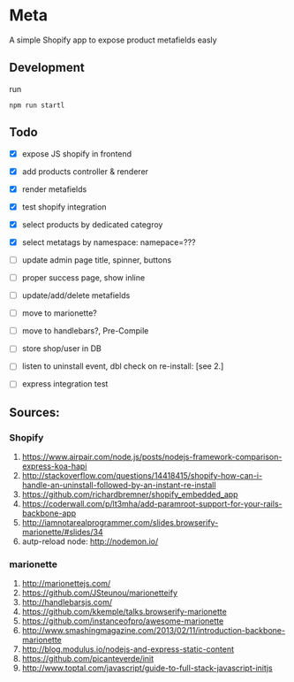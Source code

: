 # Meta

A simple Shopify app to expose product metafields easly

## Development
run

```
npm run startl
```

## Todo

- [x] expose JS shopify in frontend
- [x] add products controller & renderer
- [x] render metafields
- [x] test shopify integration
- [x] select products by dedicated categroy
- [x] select metatags by namespace: namepace=???
- [ ] update admin page title, spinner, buttons
- [ ] proper success page, show inline
- [ ] update/add/delete metafields
- [ ] move to marionette?
- [ ] move to handlebars?, Pre-Compile
- [ ] store shop/user in DB
- [ ] listen to uninstall event, dbl check on re-install: [see 2.]
- [ ] express integration test


## Sources:

###  Shopify

1. https://www.airpair.com/node.js/posts/nodejs-framework-comparison-express-koa-hapi
2. http://stackoverflow.com/questions/14418415/shopify-how-can-i-handle-an-uninstall-followed-by-an-instant-re-install
3. https://github.com/richardbremner/shopify_embedded_app
4. https://coderwall.com/p/lt3mha/add-paramroot-support-for-your-rails-backbone-app
5. http://iamnotarealprogrammer.com/slides.browserify-marionette/#slides/34
6. autp-reload node: http://nodemon.io/

###   marionette

1. http://marionettejs.com/
1. https://github.com/JSteunou/marionetteify
2. http://handlebarsjs.com/
3. https://github.com/kkemple/talks.browserify-marionette
3. https://github.com/instanceofpro/awesome-marionette
4. http://www.smashingmagazine.com/2013/02/11/introduction-backbone-marionette
5. http://blog.modulus.io/nodejs-and-express-static-content
6. https://github.com/picanteverde/init
7. http://www.toptal.com/javascript/guide-to-full-stack-javascript-initjs
